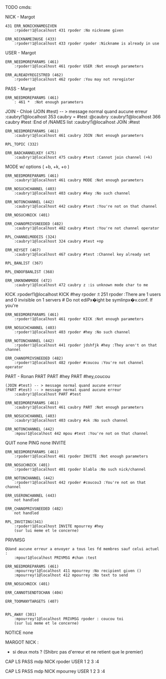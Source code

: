 <!-- EPOLL_CTL -->
<!-- masques events : le descipteur associe est disponible pour un appel de read (EPOLLIN) ou write (EPOLLOUT).
Si le fd est initialise comme dispo pour un write
le client ecoute en continu,
et renvoie un event de type EPOLLOUT
qui trigger le epoll_wait -->

TODO
cmds:

NICK - Margot
<!-- ok -->
	431 ERR_NONICKNAMEGIVEN
		:rpoder!1@localhost 431 rpoder :No nickname given
<!-- ok -->
	ERR_NICKNAMEINUSE (433)
		:rpoder!1@localhost 433 rpoder rpoder :Nickname is already in use


USER - Margot
<!-- ok -->
	ERR_NEEDMOREPARAMS (461)
		:rpoder!1@localhost 461 rpoder USER :Not enough parameters
<!-- ok -->
	ERR_ALREADYREGISTRED (462)
		:rpoder!1@localhost 462 rpoder :You may not reregister

PASS - Margot
<!-- ok -->
	ERR_NEEDMOREPARAMS (461)
		: 461 *  :Not enough parameters

JOIN - Chloé
	(JOIN #test) -- > message normal quand aucune erreur
		:caubry!1@localhost 353 caubry = #test :@caubry
		:caubry!1@localhost 366 caubry #test :End of /NAMES list
		:caubry!1@localhost JOIN :#test

	ERR_NEEDMOREPARAMS (461)
		:caubry!1@localhost 461 caubry JOIN :Not enough parameters

	RPL_TOPIC (332)

	ERR_BADCHANNELKEY (475)
		:caubry!1@localhost 475 caubry #test :Cannot join channel (+k)


MODE w/ options ( +b, +k, +o )

	ERR_NEEDMOREPARAMS (461)
		:caubry!1@localhost 461 caubry MODE :Not enough parameters

	ERR_NOSUCHCHANNEL (403)
		:caubry!1@localhost 403 caubry #key :No such channel

	ERR_NOTONCHANNEL (442)
		:caubry!1@localhost 442 caubry #test :You're not on that channel

	ERR_NOSUCHNICK (401)

	ERR_CHANOPRIVSNEEDED (482)
		:caubry!1@localhost 482 caubry #test :You're not channel operator

	RPL_CHANNELMODEIS (324)
		:caubry!1@localhost 324 caubry #test +np

	ERR_KEYSET (467)
		:caubry!1@localhost 467 caubry #test :Channel key already set

	RPL_BANLIST (367)

	RPL_ENDOFBANLIST (368)

	ERR_UNKNOWNMODE (472)
		:caubry!1@localhost 472 caubry z :is unknown mode char to me

KICK
	:rpoder!1@localhost KICK #hey rpoder :t 251 rpoder :There are 1 users and 0 invisible on 1 servers
	# Do not ediPx�ight be symlinpx�v.conf. If you're

	ERR_NEEDMOREPARAMS (461)
		:rpoder!1@localhost 461 rpoder KICK :Not enough parameters

	ERR_NOSUCHCHANNEL (403)
		:rpoder!1@localhost 403 rpoder #hey :No such channel

	ERR_NOTONCHANNEL (442)
		:rpoder!1@localhost 441 rpoder jdshfjk #hey :They aren't on that channel

	ERR_CHANOPRIVSNEEDED (482)
		:rpoder!1@localhost 482 rpoder #coucou :You're not channel operator

PART - Ronan
	PART
	PART #hey
	PART #hey,coucou

	(JOIN #test) -- > message normal quand aucune erreur
	(PART #test) -- > message normal quand aucune erreur
		:caubry!1@localhost PART #test

	ERR_NEEDMOREPARAMS (461)
		:caubry!1@localhost 461 caubry PART :Not enough parameters

	ERR_NOSUCHCHANNEL (403)
		:caubry!1@localhost 403 caubry #ok :No such channel

	ERR_NOTONCHANNEL (442)
		:mpou!1@localhost 442 mpou #test :You're not on that channel

QUIT
	none
PING
	none
INVITE

	ERR_NEEDMOREPARAMS (461)
		:rpoder!1@localhost 461 rpoder INVITE :Not enough parameters

	ERR_NOSUCHNICK (401)
		:rpoder!1@localhost 401 rpoder blabla :No such nick/channel

	ERR_NOTONCHANNEL (442)
		:rpoder!1@localhost 442 rpoder #coucou3 :You're not on that channel

	ERR_USERONCHANNEL (443)
		not handled

	ERR_CHANOPRIVSNEEDED (482)
		not handled

	RPL_INVITING(341)
		:rpoder!1@localhost INVITE mpourrey #hey
		(sur lui meme et le concerne)
<!-- LIST
	RPL_LISTSTART (321), RPL_LIST (322), RPL_LISTEND (323) -->
<!-- NAMES
	RPL_NAMREPLY (353), RPL_ENDOFNAMES (366) -->
PRIVMSG

	QUand aucune erreur a envoyer a tous les fd membres sauf celui actuel :
		:mpou!1@localhost PRIVMSG #chan :test

	ERR_NEEDMOREPARAMS (461)
		:mpourrey!1@localhost 411 mpourrey :No recipient given ()
		:mpourrey!1@localhost 412 mpourrey :No text to send

	ERR_NOSUCHNICK (401)

	ERR_CANNOTSENDTOCHAN (404)

	ERR_TOOMANYTARGETS (407)


	RPL_AWAY (301)
		:mpourrey!1@localhost PRIVMSG rpoder : coucou toi
		(sur lui meme et le concerne)

<!-- TOPIC
	ERR_NEEDMOREPARAMS (461), ERR_NOTONCHANNEL (442), ERR_CHANOPRIVSNEEDED (482), RPL_TOPIC (332), RPL_NOTOPIC (331) -->
NOTICE
	none



MARGOT
NICK :
- si deux mots ? (Shibrc pas d'erreur et ne retient que le premier)





CAP LS
PASS mdp
NICK rpoder
USER 1 2 3 :4


CAP LS
PASS mdp
NICK mpourrey
USER 1 2 3 :4
